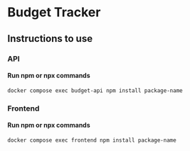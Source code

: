 # Budget Tracker
## Instructions to use
### API
#### Run npm or npx commands
```
docker compose exec budget-api npm install package-name
```
### Frontend
#### Run npm or npx commands
```
docker compose exec frontend npm install package-name
```

